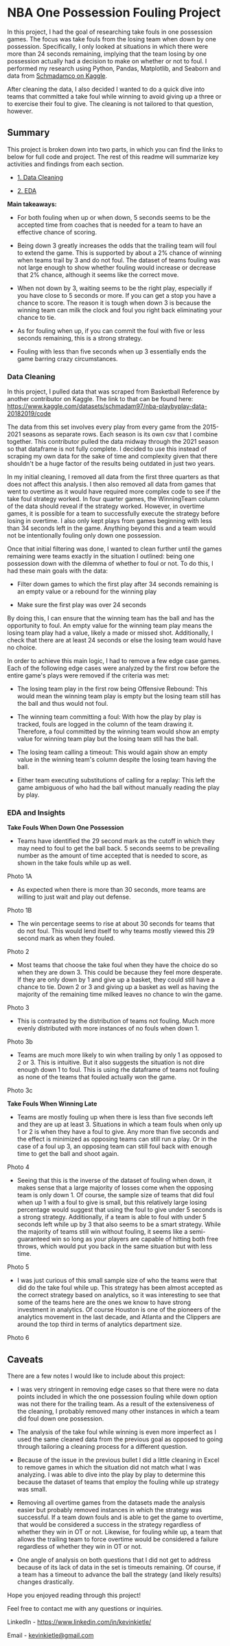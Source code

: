 NBA One Possession Fouling Project
==================================

In this project, I had the goal of researching take fouls in one possession games. The focus was take fouls from the losing team when down by one possession. Specifically, I only looked at situations in which there were more than 24 seconds remaining, implying that the team losing by one possession actually had a decision to make on whether or not to foul. I performed my research using Python, Pandas, Matplotlib, and Seaborn and data from [Schmadamco on Kaggle](https://www.kaggle.com/datasets/schmadam97/nba-playbyplay-data-20182019/code).

After cleaning the data, I also decided I wanted to do a quick dive into teams that committed a take foul while winning to avoid giving up a three or to exercise their foul to give. The cleaning is not tailored to that question, however.

Summary
-------

This project is broken down into two parts, in which you can find the links to below for full code and project. The rest of this readme will summarize key activities and findings from each section.

-   [1\. Data Cleaning](https://github.com/kevinkietle/NBA-One-Possession-Fouling-Analysis/blob/main/1.%20NBA%20One%20Possession%20Fouling%20Project%20-%20Cleaning.ipynb)

-   [2\. EDA](https://github.com/kevinkietle/NBA-One-Possession-Fouling-Analysis/blob/main/2.%20NBA%20One%20Possession%20Fouling%20Project%20-%20Analysis.ipynb)

**Main takeaways:**

-   For both fouling when up or when down, 5 seconds seems to be the accepted time from coaches that is needed for a team to have an effective chance of scoring.

-   Being down 3 greatly increases the odds that the trailing team will foul to extend the game. This is supported by about a 2% chance of winning when teams trail by 3 and do not foul. The dataset of teams fouling was not large enough to show whether fouling would increase or decrease that 2% chance, although it seems like the correct move.

-   When not down by 3, waiting seems to be the right play, especially if you have close to 5 seconds or more. If you can get a stop you have a chance to score. The reason it is tough when down 3 is because the winning team can milk the clock and foul you right back eliminating your chance to tie.

-   As for fouling when up, if you can commit the foul with five or less seconds remaining, this is a strong strategy.

-   Fouling with less than five seconds when up 3 essentially ends the game barring crazy circumstances.

### Data Cleaning

In this project, I pulled data that was scraped from Basketball Reference by another contributor on Kaggle. The link to that can be found here: <https://www.kaggle.com/datasets/schmadam97/nba-playbyplay-data-20182019/code>

The data from this set involves every play from every game from the 2015-2021 seasons as separate rows. Each season is its own csv that I combine together. This contributor pulled the data midway through the 2021 season so that dataframe is not fully complete. I decided to use this instead of scraping my own data for the sake of time and complexity given that there shouldn't be a huge factor of the results being outdated in just two years.

In my initial cleaning, I removed all data from the first three quarters as that does not affect this analysis. I then also removed all data from games that went to overtime as it would have required more complex code to see if the take foul strategy worked. In four quarter games, the WinningTeam column of the data should reveal if the strategy worked. However, in overtime games, it is possible for a team to successfully execute the strategy before losing in overtime. I also only kept plays from games beginning with less than 34 seconds left in the game. Anything beyond this and a team would not be intentionally fouling only down one possession.

Once that initial filtering was done, I wanted to clean further until the games remaining were teams exactly in the situation I outlined: being one possession down with the dilemma of whether to foul or not. To do this, I had these main goals with the data:

-   Filter down games to which the first play after 34 seconds remaining is an empty value or a rebound for the winning play

-   Make sure the first play was over 24 seconds

By doing this, I can ensure that the winning team has the ball and has the opportunity to foul. An empty value for the winning team play means the losing team play had a value, likely a made or missed shot. Additionally, I check that there are at least 24 seconds or else the losing team would have no choice.

In order to achieve this main logic, I had to remove a few edge case games. Each of the following edge cases were analyzed by the first row before the entire game's plays were removed if the criteria was met:

-   The losing team play in the first row being Offensive Rebound: This would mean the winning team play is empty but the losing team still has the ball and thus would not foul.

-   The winning team committing a foul: With how the play by play is tracked, fouls are logged in the column of the team drawing it. Therefore, a foul committed by the winning team would show an empty value for winning team play but the losing team still has the ball.

-   The losing team calling a timeout: This would again show an empty value in the winning team's column despite the losing team having the ball.

-   Either team executing substitutions of calling for a replay: This left the game ambiguous of who had the ball without manually reading the play by play.

### EDA and Insights

**Take Fouls When Down One Possession**

-   Teams have identified the 29 second mark as the cutoff in which they may need to foul to get the ball back. 5 seconds seems to be prevailing number as the amount of time accepted that is needed to score, as shown in the take fouls while up as well.

Photo 1A

-   As expected when there is more than 30 seconds, more teams are willing to just wait and play out defense.

Photo 1B

-   The win percentage seems to rise at about 30 seconds for teams that do not foul. This would lend itself to why teams mostly viewed this 29 second mark as when they fouled.

Photo 2

-   Most teams that choose the take foul when they have the choice do so when they are down 3. This could be because they feel more desperate. If they are only down by 1 and give up a basket, they could still have a chance to tie. Down 2 or 3 and giving up a basket as well as having the majority of the remaining time milked leaves no chance to win the game.

Photo 3

-   This is contrasted by the distribution of teams not fouling. Much more evenly distributed with more instances of no fouls when down 1. 

Photo 3b

-   Teams are much more likely to win when trailing by only 1 as opposed to 2 or 3. This is intuitive. But it also suggests the situation is not dire enough down 1 to foul. This is using rhe dataframe of teams not fouling as none of the teams that fouled actually won the game.

Photo 3c

**Take Fouls When Winning Late**

-   Teams are mostly fouling up when there is less than five seconds left and they are up at least 3. Situations in which a team fouls when only up 1 or 2 is when they have a foul to give. Any more than five seconds and the effect is minimized as opposing teams can still run a play. Or in the case of a foul up 3, an opposing team can still foul back with enough time to get the ball and shoot again.

Photo 4

-   Seeing that this is the inverse of the dataset of fouling when down, it makes sense that a large majority of losses come when the opposing team is only down 1. Of course, the sample size of teams that did foul when up 1 with a foul to give is small, but this relatively large losing percentage would suggest that using the foul to give under 5 seconds is a strong strategy. Additionally, if a team is able to foul with under 5 seconds left while up by 3 that also seems to be a smart strategy. While the majority of teams still win without fouling, it seems like a semi-guaranteed win so long as your players are capable of hitting both free throws, which would put you back in the same situation but with less time.

Photo 5

-   I was just curious of this small sample size of who the teams were that did do the take foul while up. This strategy has been almost accepted as the correct strategy based on analytics, so it was interesting to see that some of the teams here are the ones we know to have strong investment in analytics. Of course Houston is one of the pioneers of the analytics movement in the last decade, and Atlanta and the Clippers are around the top third in terms of analytics department size.

Photo 6

Caveats
-------

There are a few notes I would like to include about this project:

-   I was very stringent in removing edge cases so that there were no data points included in which the one possession fouling while down option was not there for the trailing team. As a result of the extensiveness of the cleaning, I probably removed many other instances in which a team did foul down one possession.

-   The analysis of the take foul while winning is even more imperfect as I used the same cleaned data from the previous goal as opposed to going through tailoring a cleaning process for a different question.

-   Because of the issue in the previous bullet I did a little cleaning in Excel to remove games in which the situation did not match what I was analyzing. I was able to dive into the play by play to determine this because the dataset of teams that employ the fouling while up strategy was small.

-   Removing all overtime games from the datasets made the analysis easier but probably removed instances in which the strategy was successful. If a team down fouls and is able to get the game to overtime, that would be considered a success in the strategy regardless of whether they win in OT or not. Likewise, for fouling while up, a team that allows the trailing team to force overtime would be considered a failure regardless of whether they win in OT or not.

-   One angle of analysis on both questions that I did not get to address because of its lack of data in the set is timeouts remaining. Of course, if a team has a timeout to advance the ball the strategy (and likely results) changes drastically.

Hope you enjoyed reading through this project!

Feel free to contact me with any questions or inquiries.

LinkedIn - <https://www.linkedin.com/in/kevinkietle/>

Email - <kevinkietle@gmail.com>
